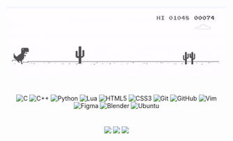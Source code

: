 <div align="center">
<picture>
  <source srcset="darkmode.gif" media="(prefers-color-scheme: dark)">
  <img src="lightmode.gif" alt="Dino GIF">
</picture>

# 
![C](https://img.shields.io/badge/c-%2300599C.svg?style=for-the-badge&logo=c&logoColor=white)
![C++](https://img.shields.io/badge/c++-%2300599C.svg?style=for-the-badge&logo=c%2B%2B&logoColor=white)
![Python](https://img.shields.io/badge/python-3670A0?style=for-the-badge&logo=python&logoColor=ffdd54)
![Lua](https://img.shields.io/badge/lua-%232C2D72.svg?style=for-the-badge&logo=lua&logoColor=white)
![HTML5](https://img.shields.io/badge/html5-%23E34F26.svg?style=for-the-badge&logo=html5&logoColor=white)
![CSS3](https://img.shields.io/badge/css3-%231572B6.svg?style=for-the-badge&logo=css3&logoColor=white)
![Git](https://img.shields.io/badge/git-%23F05033.svg?style=for-the-badge&logo=git&logoColor=white)
![GitHub](https://img.shields.io/badge/github-%23121011.svg?style=for-the-badge&logo=github&logoColor=white)
![Vim](https://img.shields.io/badge/Vim-%230590CC.svg?style=for-the-badge&logo=vim&logoColor=white)
![Figma](https://img.shields.io/badge/figma-%23F24E1E.svg?style=for-the-badge&logo=figma&logoColor=white)
![Blender](https://img.shields.io/badge/blender-%23F5792A.svg?style=for-the-badge&logo=blender&logoColor=white)
![Ubuntu](https://img.shields.io/badge/Ubuntu-%23E95420.svg?style=for-the-badge&logo=ubuntu&logoColor=white)

# 
<img src="https://github-readme-stats.vercel.app/api?username=be1ume&theme=dark&hide_border=true&include_all_commits=false&count_private=false" width="300" />
<img src="https://nirzak-streak-stats.vercel.app/?user=be1ume&theme=dark&hide_border=true" width="350" />
<img src="https://github-readme-stats.vercel.app/api/top-langs/?username=be1ume&theme=dark&hide_border=true&include_all_commits=false&count_private=false&layout=compact" width="300" />

</div>

